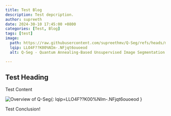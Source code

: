 ```yaml
---
title: Test Blog
description: Test depcription.
author: supreeth
date: 2024-30-10 17:45:00 +0800
categories: [Test, Blog]
tags: [test]
image:
  path: https://raw.githubusercontent.com/supreethmv/Q-Seg/refs/heads/main/figures/overview.jpg
  lqip: LLO4F??K00%NIm-.NFjqt6ouoeod
  alt: Q-Seg - Quantum Annealing-Based Unsupervised Image Segmentation Algorithm.

---
```


## Test Heading

Test Content

![Overview of Q-Seg](/assets/img/test_blog/q-seg.overview.jpg){: lqip=LLO4F??K00%NIm-.NFjqt6ouoeod }


Test Conclusion!